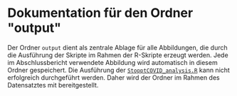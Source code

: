 # Dokumentation für den Ordner "output"

Der Ordner `output` dient als zentrale Ablage für alle Abbildungen, die durch die Ausführung der Skripte im Rahmen der R-Skripte erzeugt werden. Jede im Abschlussbericht verwendete Abbildung wird automatisch in diesem Ordner gespeichert. Die Ausführung der [`StopptCOVID_analysis.R`](https://github.com/robert-koch-institut/StopptCOVID-Studie_Daten_Analyse_und_Ergebnisse/blob/main/StopptCOVID_analysis.R) kann nicht erfolgreich durchgeführt werden. Daher wird der Ordner im Rahmen des Datensatztes mit bereitgestellt. 
